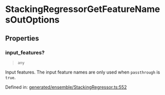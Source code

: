 # StackingRegressorGetFeatureNamesOutOptions

## Properties

### input\_features?

> `any`

Input features. The input feature names are only used when `passthrough` is `true`.

Defined in:  [generated/ensemble/StackingRegressor.ts:552](https://github.com/transitive-bullshit/scikit-learn-ts/blob/92ab806/packages/sklearn/src/generated/ensemble/StackingRegressor.ts#L552)
